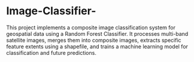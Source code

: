# Image-Classifier-
This project implements a composite image classification system for geospatial data using a Random Forest Classifier. It processes multi-band satellite images, merges them into composite images, extracts specific feature extents using a shapefile, and trains a machine learning model for classification and future predictions.
